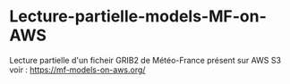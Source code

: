 # Lecture-partielle-models-MF-on-AWS
Lecture partielle d'un ficheir GRIB2 de Météo-France présent sur AWS S3
voir : https://mf-models-on-aws.org/
